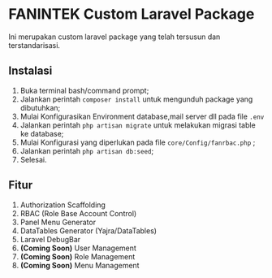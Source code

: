 # FANINTEK Custom Laravel Package

Ini merupakan custom laravel package yang telah tersusun dan terstandarisasi.

## Instalasi
1. Buka terminal bash/command prompt;
2. Jalankan perintah `composer install` untuk mengunduh package yang dibutuhkan;
3. Mulai Konfigurasikan Environment database,mail server dll  pada file `.env`
4. Jalankan perintah `php artisan migrate` untuk melakukan migrasi table ke database;
5. Mulai Konfigurasi yang diperlukan pada file `core/Config/fanrbac.php` ;
6. Jalankan perintah `php artisan db:seed`;
7. Selesai.

## Fitur
1. Authorization Scaffolding
2. RBAC (Role Base Account Control)
3. Panel Menu Generator
4. DataTables Generator (Yajra/DataTables)
5. Laravel DebugBar
6. **(Coming Soon)** User Management
7. **(Coming Soon)** Role Management
8. **(Coming Soon)** Menu Management